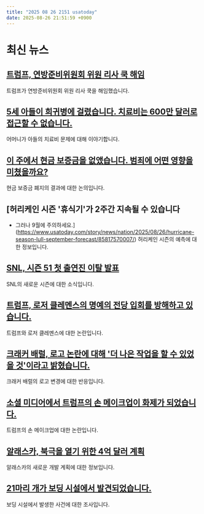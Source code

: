 ```yaml
---
title: "2025 08 26 2151 usatoday"
date: 2025-08-26 21:51:59 +0900
---
```


# 최신 뉴스

## [트럼프, 연방준비위원회 위원 리사 쿡 해임](https://www.usatoday.com/story/news/politics/2025/08/25/donald-trump-lisa-cook-federal-reserve-governor/85825519007/)
트럼프가 연방준비위원회 위원 리사 쿡을 해임했습니다.
## [5세 아들이 희귀병에 걸렸습니다. 치료비는 600만 달러로 접근할 수 없습니다.](https://www.usatoday.com/story/money/2025/08/26/her-son-has-a-rare-disease-his-treatment-is-6-million-out-of-reach/85711618007/)
어머니가 아들의 치료비 문제에 대해 이야기합니다.
## [이 주에서 현금 보증금을 없앴습니다. 범죄에 어떤 영향을 미쳤을까요?](https://www.usatoday.com/story/news/nation/2025/08/26/trump-wants-to-end-cashless-bail-how-this-affects-you/85822325007/)
현금 보증금 폐지의 결과에 대한 논의입니다.
## [허리케인 시즌 '휴식기'가 2주간 지속될 수 있습니다
- 그러나 9월에 주의하세요.](https://www.usatoday.com/story/news/nation/2025/08/26/hurricane-season-lull-september-forecast/85817570007/)
허리케인 시즌의 예측에 대한 정보입니다.
## [SNL, 시즌 51 첫 출연진 이탈 발표](https://www.usatoday.com/story/entertainment/tv/2025/08/26/snl-cast-departures-season-51-devon-walker/85816799007/)
SNL의 새로운 시즌에 대한 소식입니다.
## [트럼프, 로저 클레멘스의 명예의 전당 입회를 방해하고 있습니다.](https://www.usatoday.com/story/sports/mlb/2025/08/26/roger-clemens-trump-hall-of-fame/85825850007/)
트럼프와 로저 클레멘스에 대한 논란입니다.
## [크래커 배럴, 로고 논란에 대해 '더 나은 작업을 할 수 있었을 것'이라고 밝혔습니다.](https://www.usatoday.com/story/money/2025/08/26/cracker-barrel-statement-new-logo/85828594007/)
크래커 배럴의 로고 변경에 대한 반응입니다.
## [소셜 미디어에서 트럼프의 손 메이크업이 화제가 되었습니다.](https://www.usatoday.com/story/news/politics/2025/08/25/trump-hand-bruise-makeup/85815392007/)
트럼프의 손 메이크업에 대한 논란입니다.
## [알래스카, 북극을 열기 위한 4억 달러 계획](https://www.usatoday.com/story/news/nation/2025/08/26/alaska-nome-harbor-arctic-ocean-plan/85783661007/)
알래스카의 새로운 개발 계획에 대한 정보입니다.
## [21마리 개가 보딩 시설에서 발견되었습니다.](https://www.usatoday.com/story/news/nation/2025/08/26/dogs-found-dead-new-york-boarding-facility/85828688007/)
보딩 시설에서 발생한 사건에 대한 조사입니다.
